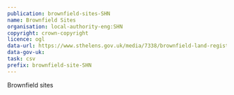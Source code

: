 ```yaml
---
publication: brownfield-sites-SHN
name: Brownfield Sites
organisation: local-authority-eng:SHN
copyright: crown-copyright
licence: ogl
data-url: https://www.sthelens.gov.uk/media/7338/brownfield-land-register.csv
data-gov-uk: 
task: csv
prefix: brownfield-site-SHN
---
```


Brownfield sites

